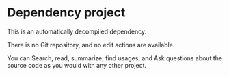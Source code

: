 # Dependency project

This is an automatically decompiled dependency.

There is no Git repository, and no edit actions are available.

You can Search, read, summarize, find usages, and Ask questions about the source code as you would with any other project.
